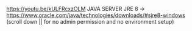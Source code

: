 https://youtu.be/kULFRcxzOLM
JAVA SERVER JRE 8 -> https://www.oracle.com/java/technologies/downloads/#sjre8-windows (scroll down || for no admin permission and no environment setup)
